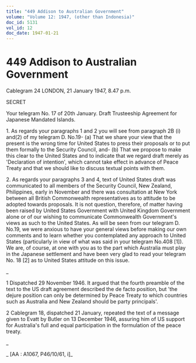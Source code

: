 ```yaml
---
title: "449 Addison to Australian Government"
volume: "Volume 12: 1947, (other than Indonesia)"
doc_id: 5131
vol_id: 12
doc_date: 1947-01-21
---
```


# 449 Addison to Australian Government

Cablegram 24 LONDON, 21 January 1947, 8.47 p.m.

SECRET

Your telegram No. 17 of 20th January. Draft Trusteeship Agreement for Japanese Mandated Islands.

1\. As regards your paragraphs 1 and 2 you will see from paragraph 2B (i) and(2) of my telegram D. No.19- (a) That we share your view that the present is the wrong time for United States to press their proposals or to put them formally to the Security Council, and- (b) That we propose to make this clear to the United States and to indicate that we regard draft merely as 'Declaration of intention', which cannot take effect in advance of Peace Treaty and that we should like to discuss textual points with them.

2\. As regards your paragraphs 3 and 4, text of United States draft was communicated to all members of the Security Council, New Zealand, Philippines, early in November and there was consultation at New York between all British Commonwealth representatives as to attitude to be adopted towards proposals. It is not question, therefore, of matter having been raised by United States Government with United Kingdom Government alone or of our wishing to communicate Commonwealth Government's views as such to the United States. As will be seen from our telegram D. No.19, we were anxious to have your general views before making our own comments and to learn whether you contemplated any approach to United States (particularly in view of what was said in your telegram No.408 [1]). We are, of course, at one with you as to the part which Australia must play in the Japanese settlement and have been very glad to read your telegram No. 18 [2] as to United States attitude on this issue.

_

1 Dispatched 29 November 1946. It argued that the fourth preamble of the text to the US draft agreement described the de facto position, but 'the dejure position can only be determined by Peace Treaty to which countries such as Australia and New Zealand should be party principals'.

2 Cablegram 18, dispatched 21 January, repeated the text of a message given to Evatt by Butler on 13 December 1946, assuring him of US support for Australia's full and equal participation in the formulation of the peace treaty.

_

_ [AA : A1067, P46/10/61, i]_
